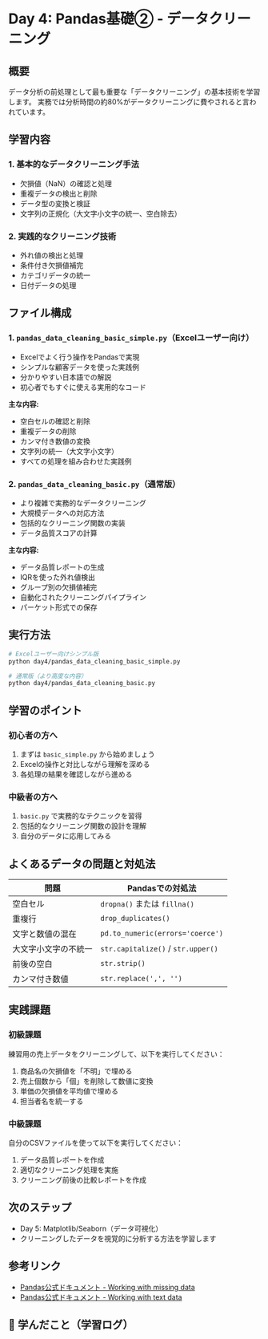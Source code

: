 # Day 4: Pandas基礎② - データクリーニング

## 概要
データ分析の前処理として最も重要な「データクリーニング」の基本技術を学習します。
実務では分析時間の約80%がデータクリーニングに費やされると言われています。

## 学習内容

### 1. 基本的なデータクリーニング手法
- 欠損値（NaN）の確認と処理
- 重複データの検出と削除
- データ型の変換と検証
- 文字列の正規化（大文字小文字の統一、空白除去）

### 2. 実践的なクリーニング技術
- 外れ値の検出と処理
- 条件付き欠損値補完
- カテゴリデータの統一
- 日付データの処理

## ファイル構成

### 1. `pandas_data_cleaning_basic_simple.py`（Excelユーザー向け）
- Excelでよく行う操作をPandasで実現
- シンプルな顧客データを使った実践例
- 分かりやすい日本語での解説
- 初心者でもすぐに使える実用的なコード

**主な内容:**
- 空白セルの確認と削除
- 重複データの削除
- カンマ付き数値の変換
- 文字列の統一（大文字小文字）
- すべての処理を組み合わせた実践例

### 2. `pandas_data_cleaning_basic.py`（通常版）
- より複雑で実務的なデータクリーニング
- 大規模データへの対応方法
- 包括的なクリーニング関数の実装
- データ品質スコアの計算

**主な内容:**
- データ品質レポートの生成
- IQRを使った外れ値検出
- グループ別の欠損値補完
- 自動化されたクリーニングパイプライン
- パーケット形式での保存

## 実行方法

```bash
# Excelユーザー向けシンプル版
python day4/pandas_data_cleaning_basic_simple.py

# 通常版（より高度な内容）
python day4/pandas_data_cleaning_basic.py
```

## 学習のポイント

### 初心者の方へ
1. まずは `basic_simple.py` から始めましょう
2. Excelの操作と対比しながら理解を深める
3. 各処理の結果を確認しながら進める

### 中級者の方へ
1. `basic.py` で実務的なテクニックを習得
2. 包括的なクリーニング関数の設計を理解
3. 自分のデータに応用してみる

## よくあるデータの問題と対処法

| 問題 | Pandasでの対処法 |
|------|-----------------|
| 空白セル | `dropna()` または `fillna()` |
| 重複行 | `drop_duplicates()` |
| 文字と数値の混在 | `pd.to_numeric(errors='coerce')` |
| 大文字小文字の不統一 | `str.capitalize()` / `str.upper()` |
| 前後の空白 | `str.strip()` |
| カンマ付き数値 | `str.replace(',', '')` |

## 実践課題

### 初級課題
練習用の売上データをクリーニングして、以下を実行してください：
1. 商品名の欠損値を「不明」で埋める
2. 売上個数から「個」を削除して数値に変換
3. 単価の欠損値を平均値で埋める
4. 担当者名を統一する

### 中級課題
自分のCSVファイルを使って以下を実行してください：
1. データ品質レポートを作成
2. 適切なクリーニング処理を実施
3. クリーニング前後の比較レポートを作成

## 次のステップ
- Day 5: Matplotlib/Seaborn（データ可視化）
- クリーニングしたデータを視覚的に分析する方法を学習します

## 参考リンク
- [Pandas公式ドキュメント - Working with missing data](https://pandas.pydata.org/docs/user_guide/missing_data.html)
- [Pandas公式ドキュメント - Working with text data](https://pandas.pydata.org/docs/user_guide/text.html)

## 📖 学んだこと（学習ログ）

